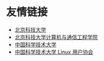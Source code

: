 ---
---

# 友情链接

- [北京科技大学](https://www.ustb.edu.cn)
- [北京科技大学计算机与通信工程学院](http://scce.ustb.edu.cn/)
- [中国科学技术大学](https://www.ustc.edu.cn)
- [中国科学技术大学 Linux 用户协会](https://lug.ustc.edu.cn)
